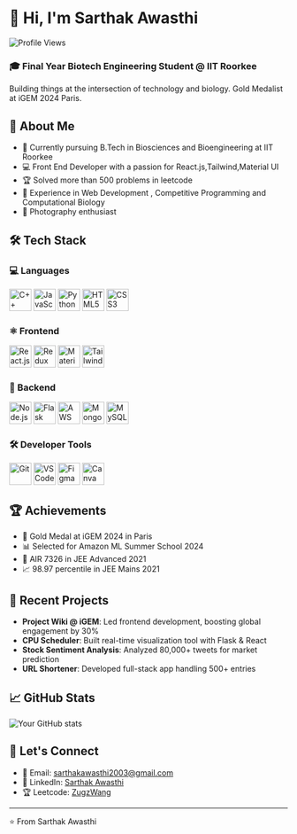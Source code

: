# 👋 Hi, I'm Sarthak Awasthi
![Profile Views](https://komarev.com/ghpvc/?username=hacksorcerer&color=green&style=for-the-badge)
### 🎓 Final Year Biotech Engineering Student @ IIT Roorkee
Building things at the intersection of technology and biology. Gold Medalist at iGEM 2024 Paris.

## 🚀 About Me
- 🧬 Currently pursuing B.Tech in Biosciences and Bioengineering at IIT Roorkee
- 💻 Front End Developer with a passion for React.js,Tailwind,Material UI 
- 🏆 Solved more than 500 problems in leetcode 
- 🔬 Experience in Web Development , Competitive Programming and Computational Biology
- 📸 Photography enthusiast 

## 🛠️ Tech Stack

### 💻 Languages
<p align="left">
  <img src="https://cdn.jsdelivr.net/gh/devicons/devicon/icons/cplusplus/cplusplus-original.svg" alt="C++" width="40" height="40"/>
  <img src="https://cdn.jsdelivr.net/gh/devicons/devicon/icons/javascript/javascript-original.svg" alt="JavaScript" width="40" height="40"/>
  <img src="https://cdn.jsdelivr.net/gh/devicons/devicon/icons/python/python-original.svg" alt="Python" width="40" height="40"/>
  <img src="https://cdn.jsdelivr.net/gh/devicons/devicon/icons/html5/html5-original.svg" alt="HTML5" width="40" height="40"/>
  <img src="https://cdn.jsdelivr.net/gh/devicons/devicon/icons/css3/css3-original.svg" alt="CSS3" width="40" height="40"/>
</p>

### ⚛️ Frontend
<p align="left">
  <img src="https://cdn.jsdelivr.net/gh/devicons/devicon/icons/react/react-original.svg" alt="React.js" width="40" height="40"/>
  <img src="https://cdn.jsdelivr.net/gh/devicons/devicon/icons/redux/redux-original.svg" alt="Redux" width="40" height="40"/>
  <img src="https://cdn.jsdelivr.net/gh/devicons/devicon/icons/materialui/materialui-original.svg" alt="Material UI" width="40" height="40"/>
  <img src="https://upload.wikimedia.org/wikipedia/commons/d/d5/Tailwind_CSS_Logo.svg" alt="Tailwind CSS" width="40" height="40"/>
</p>

### 🔧 Backend
<p align="left">
  <img src="https://cdn.jsdelivr.net/gh/devicons/devicon/icons/nodejs/nodejs-original.svg" alt="Node.js" width="40" height="40"/>
  <img src="https://cdn.jsdelivr.net/gh/devicons/devicon/icons/flask/flask-original.svg" alt="Flask" width="40" height="40"/>
  <img src="https://upload.wikimedia.org/wikipedia/commons/9/93/Amazon_Web_Services_Logo.svg" alt="AWS" width="40" height="40"/>
  <img src="https://cdn.jsdelivr.net/gh/devicons/devicon/icons/mongodb/mongodb-original.svg" alt="MongoDB" width="40" height="40"/>
  <img src="https://cdn.jsdelivr.net/gh/devicons/devicon/icons/mysql/mysql-original.svg" alt="MySQL" width="40" height="40"/>
</p>

### 🛠️ Developer Tools
<p align="left">
  <img src="https://cdn.jsdelivr.net/gh/devicons/devicon/icons/git/git-original.svg" alt="Git" width="40" height="40"/>
  <img src="https://cdn.jsdelivr.net/gh/devicons/devicon/icons/vscode/vscode-original.svg" alt="VS Code" width="40" height="40"/>
  <img src="https://cdn.jsdelivr.net/gh/devicons/devicon/icons/figma/figma-original.svg" alt="Figma" width="40" height="40"/>
  <img src="https://cdn.simpleicons.org/canva/00C4CC" alt="Canva" width="40" height="40"/>
</p>




## 🏆 Achievements
- 🥇 Gold Medal at iGEM 2024 in Paris
- 📊 Selected for Amazon ML Summer School 2024
- 🎯 AIR 7326 in JEE Advanced 2021
- 📈 98.97 percentile in JEE Mains 2021

## 🔭 Recent Projects
- **Project Wiki @ iGEM**: Led frontend development, boosting global engagement by 30%
- **CPU Scheduler**: Built real-time visualization tool with Flask & React
- **Stock Sentiment Analysis**: Analyzed 80,000+ tweets for market prediction
- **URL Shortener**: Developed full-stack app handling 500+ entries

## 📈 GitHub Stats
![Your GitHub stats](https://github-readme-stats.vercel.app/api?username=hacksorcerer&show_icons=true&theme=radical)



## 🤝 Let's Connect
- 📧 Email: sarthakawasthi2003@gmail.com
- 💼 LinkedIn: [Sarthak Awasthi](https://www.linkedin.com/in/sarthak-awasthi-2a156622a/)
- 🏆 Leetcode: [ZugzWang](https://leetcode.com/u/ZugsWang/)

---
⭐️ From Sarthak Awasthi
